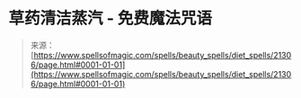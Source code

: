 <!--yml

category: 未分类

date: 2024-06-12 19:04:40

-->

# 草药清洁蒸汽 - 免费魔法咒语

> 来源：[https://www.spellsofmagic.com/spells/beauty_spells/diet_spells/21306/page.html#0001-01-01](https://www.spellsofmagic.com/spells/beauty_spells/diet_spells/21306/page.html#0001-01-01)
